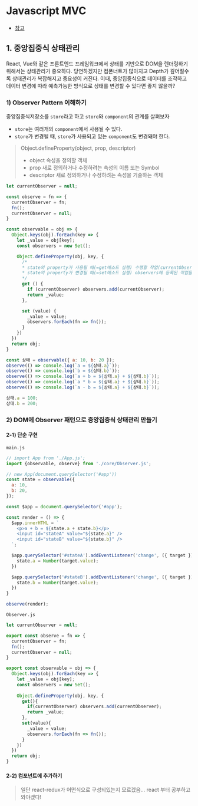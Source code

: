 # Javascript MVC 
- [참고](https://junilhwang.github.io/TIL/Javascript/Design/Vanilla-JS-Store/#_3-%E1%84%8B%E1%85%A7%E1%84%85%E1%85%A5-%E1%84%80%E1%85%A2%E1%84%8B%E1%85%B4-observer-%E1%84%80%E1%85%AA%E1%86%AB%E1%84%85%E1%85%B5%E1%84%92%E1%85%A1%E1%84%80%E1%85%B5)

## 1. 중앙집중식 상태관리
React, Vue와 같은 프론트엔드 프레임워크에서 상태를 기반으로 DOM을 렌더링하기 위해서는 상태관리가 중요하다. 당연하겠지만 컴폰너트가 많아지고 Depth가 깊어질수록 상태관리가 복잡해지고 중요성이 커진다. 이때, 중앙집중식으로 데이터를 조작하고 데이터 변경에 따라 예측가능한 방식으로 상태를 변경할 수 있다면 좋지 않을까?

### 1) Observer Pattern 이해하기
중앙집중식저장소를 `store`라고 하고 `store`와 `component`의 관계를 살펴보자
- `store`는 여러개의 `component`에서 사용될 수 있다.
- `store`가 변경될 때, `store`가 사용되고 있는 `component`도 변경돼야 한다.

> Object.defineProperty(object, prop, descriptor)
> - object 속성을 정의할 객체
> - prop 새로 정의하거나 수정하려는 속성의 이름 또는 Symbol
> - descriptor 새로 정의하거나 수정하려는 속성을 기술하는 객체


```javascript
let currentObserver = null;

const observe = fn => {
  currentObserver = fn;
  fn();
  currentObserver = null;
}

const observable = obj => {
  Object.keys(obj).forEach(key => {
    let _value = obj[key];
    const observers = new Set();

    Object.defineProperty(obj, key, {
      /*
      * state의 property가 사용될 때(=get메소드 실행) 수행할 작업(currentObserver)을 observers에 등록한다.
      * state의 property가 변경될 때(=set메소드 실행) observers에 등록된 작업들(currentObserver)을 모두 실행한다.
      */
      get () {
        if (currentObserver) observers.add(currentObserver);
        return _value;
      },

      set (value) {
        _value = value;
        observers.forEach(fn => fn());
      }
    })
  })
  return obj;
}

const 상태 = observable({ a: 10, b: 20 });
observe(() => console.log(`a = ${상태.a}`));
observe(() => console.log(`b = ${상태.b}`));
observe(() => console.log(`a + b = ${상태.a} + ${상태.b}`));
observe(() => console.log(`a * b = ${상태.a} + ${상태.b}`));
observe(() => console.log(`a - b = ${상태.a} + ${상태.b}`));

상태.a = 100;
상태.b = 200;
```

### 2) DOM에 Observer 패턴으로 중앙집중식 상태관리 만들기

#### 2-1) 단순 구현

`main.js`
```javascript
// import App from './App.js';
import {observable, observe} from './core/Observer.js';

// new App(document.querySelector('#app'))
const state = observable({
  a: 10,
  b: 20,
});

const $app = document.querySelector('#app');

const render = () => {
  $app.innerHTML = `
    <p>a + b = ${state.a + state.b}</p>
    <input id="stateA" value="${state.a}" />
    <input id="stateB" value="${state.b}" />
  `;

  $app.querySelector('#stateA').addEventListener('change', ({ target }) => {
    state.a = Number(target.value);
  })

  $app.querySelector('#stateB').addEventListener('change', ({ target }) => {
    state.b = Number(target.value);
  })
}

observe(render);
```

`Observer.js`
```javascript
let currentObserver = null;

export const observe = fn => {
  currentObserver = fn;
  fn();
  currentObserver = null;
}

export const observable = obj => {
  Object.keys(obj).forEach(key => {
    let _value = obj[key];
    const observers = new Set();
    
    Object.defineProperty(obj, key, {
      get(){
        if(currentObserver) observers.add(currentObserver);
        return _value;
      },
      set(value){
        _value = value;
        observers.forEach(fn => fn());
      }
    })
  })
  return obj;
}
```

#### 2-2) 컴포넌트에 추가하기
> 일단 react-redux가 어떤식으로 구성되있는지 모르겠음... react 부터 공부하고 와야겠다!